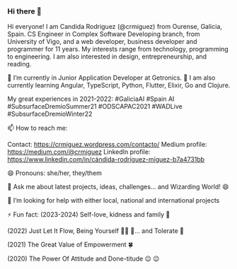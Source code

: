 ### Hi there 👋

Hi everyone! I am Candida Rodriguez (@crmiguez) from Ourense, Galicia, Spain. CS Engineer in Complex Software Developing branch, from University of Vigo, and a web developer, business developer and programmer for 11 years. My interests range from technology, programming to engineering. I am also interested in design, entrepreneurship, and reading.

🔭 I’m currently in Junior Application Developer at Getronics. 🌱 I am also currently learning Angular, TypeScript, Python, Flutter, Elixir, Go and Clojure.

My great experiences in 2021-2022: #GaliciaAI #Spain AI #SubsurfaceDremioSummer21 #ODSCAPAC2021 #WADLive #SubsurfaceDremioWinter22

📫 How to reach me: 

Contact: https://crmiguez.wordpress.com/contacto/
Medium profile: https://medium.com/@crmiguez
LinkedIn profile: https://www.linkedin.com/in/cándida-rodríguez-míguez-b7a4731bb

😄 Pronouns: she/her, they/them

💬 Ask me about latest projects, ideas, challenges... and Wizarding World! :smile:

🤔 I’m looking for help with either local, national and international projects

⚡ Fun fact:
(2023-2024) Self-love, kidness and family 💝

(2022) Just Let It Flow, Being Yourself 🏊‍♀️ 💖... and Tolerate 🌝

(2021) The Great Value of Empowerment 🍀

(2020) The Power Of Attitude and Done-titude :wink: :wink:

